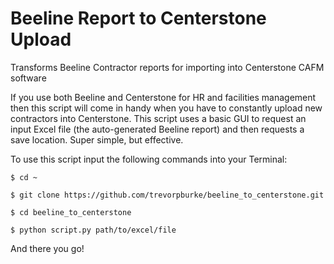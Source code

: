 # Beeline Report to Centerstone Upload
Transforms Beeline Contractor reports for importing into Centerstone CAFM software 

If you use both Beeline and Centerstone for HR and facilities management then this script will come in handy when you have to constantly upload new contractors into Centerstone. This script uses a basic GUI to request an input Excel file (the auto-generated Beeline report) and then requests a save location. Super simple, but effective. 

To use this script input the following commands into your Terminal: 

    $ cd ~ 
    
    $ git clone https://github.com/trevorpburke/beeline_to_centerstone.git

    $ cd beeline_to_centerstone

    $ python script.py path/to/excel/file 


And there you go! 
